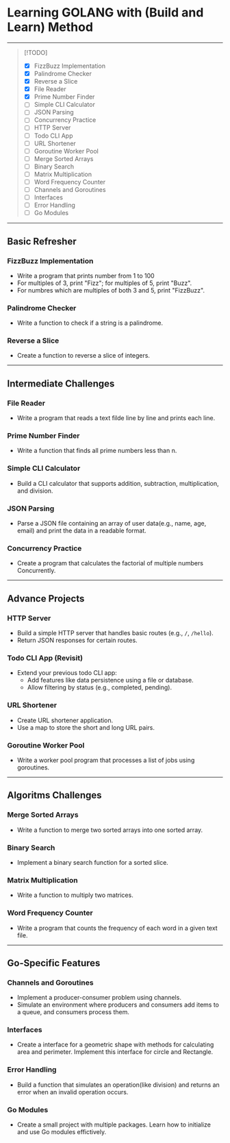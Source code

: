 # Learning GOLANG with (Build and Learn) Method

---

> [!TODO]
>
> - [x] FizzBuzz Implementation
> - [x] Palindrome Checker
> - [x] Reverse a Slice
> - [x] File Reader
> - [x] Prime Number Finder
> - [ ] Simple CLI Calculator
> - [ ] JSON Parsing
> - [ ] Concurrency Practice
> - [ ] HTTP Server
> - [ ] Todo CLI App
> - [ ] URL Shortener
> - [ ] Goroutine Worker Pool
> - [ ] Merge Sorted Arrays
> - [ ] Binary Search
> - [ ] Matrix Multiplication
> - [ ] Word Frequency Counter
> - [ ] Channels and Goroutines
> - [ ] Interfaces
> - [ ] Error Handling
> - [ ] Go Modules

---

## Basic Refresher

### FizzBuzz Implementation

- Write a program that prints number from 1 to 100
- For multiples of 3, print "Fizz"; for multiples of 5, print "Buzz".
- For numbres which are multiples of both 3 and 5, print "FizzBuzz".

### Palindrome Checker

- Write a function to check if a string is a palindrome.

### Reverse a Slice

- Create a function to reverse a slice of integers.

---

## Intermediate Challenges

### File Reader

- Write a program that reads a text filde line by line and prints each line.

### Prime Number Finder

- Write a function that finds all prime numbers less than n.

### Simple CLI Calculator

- Build a CLI calculator that supports addition, subtraction, multiplication, and division.

### JSON Parsing

- Parse a JSON file containing an array of user data(e.g., name, age, email) and print the data in a readable format.

### Concurrency Practice

- Create a program that calculates the factorial of multiple numbers Concurrently.

---

## Advance Projects

### HTTP Server

- Build a simple HTTP server that handles basic routes (e.g., `/`, `/hello`).
- Return JSON responses for certain routes.

### Todo CLI App (Revisit)

- Extend your previous todo CLI app:
  - Add features like data persistence using a file or database.
  - Allow filtering by status (e.g., completed, pending).

### URL Shortener

- Create URL shortener application.
- Use a map to store the short and long URL pairs.

### Goroutine Worker Pool

- Write a worker pool program that processes a list of jobs using goroutines.

---

## Algoritms Challenges

### Merge Sorted Arrays

- Write a function to merge two sorted arrays into one sorted array.

### Binary Search

- Implement a binary search function for a sorted slice.

### Matrix Multiplication

- Write a function to multiply two matrices.

### Word Frequency Counter

- Write a program that counts the frequency of each word in a given text file.

---

## Go-Specific Features

### Channels and Goroutines

- Implement a producer-consumer problem using channels.
- Simulate an environment where producers and consumers add items to a queue, and consumers process them.

### Interfaces

- Create a interface for a geometric shape with methods for calculating area and perimeter. Implement this interface for circle and Rectangle.

### Error Handling

- Build a function that simulates an operation(like division) and returns an error when an invalid operation occurs.

### Go Modules

- Create a small project with multiple packages. Learn how to initialize and use Go modules effictively.
